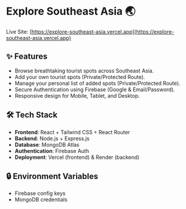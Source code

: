 <!-- git remote add origin https://github.com/Hamim470/assignment-10.git -->


# Explore Southeast Asia 🌏  

Live Site: [https://explore-southeast-asia.vercel.app](https://explore-southeast-asia.vercel.app)  

## ✨ Features  
- Browse breathtaking tourist spots across Southeast Asia.  
- Add your own tourist spots (Private/Protected Route).  
- Manage your personal list of added spots (Private/Protected Route).  
- Secure Authentication using Firebase (Google & Email/Password).  
- Responsive design for Mobile, Tablet, and Desktop.  

## 🛠️ Tech Stack  
- **Frontend**: React + Tailwind CSS + React Router  
- **Backend**: Node.js + Express.js  
- **Database**: MongoDB Atlas  
- **Authentication**: Firebase Auth  
- **Deployment**: Vercel (frontend) & Render (backend)  

## 🔒 Environment Variables  
- Firebase config keys  
- MongoDB credentials  
